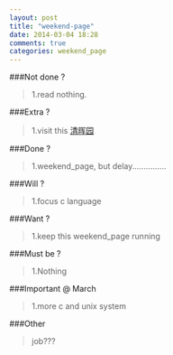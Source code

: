```yaml
---
layout: post
title: "weekend-page"
date: 2014-03-04 18:28
comments: true
categories: weekend_page
---
```

###Not done ?

>1.read nothing.

###Extra ?
	
>1.visit this [清晖园](http://baike.baidu.com/view/41399.htm)
       
###Done ?

>1.weekend_page, but delay...............
	
###Will ?

>1.focus c language

		
###Want ?

>1.keep this weekend_page running

###Must be ?

>1.Nothing

###Important @ March
	
>1.more c and unix system
	
###Other 

>job???